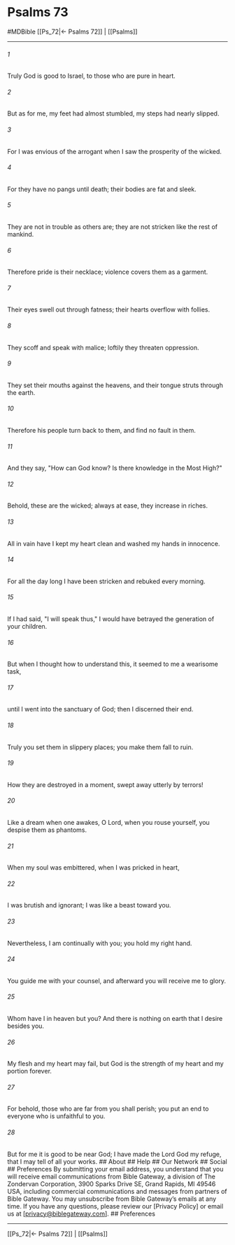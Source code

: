 # Psalms 73
#MDBible
[[Ps_72|← Psalms 72]] | [[Psalms]]

***






###### 1 


Truly God is good to Israel, to those who are pure in heart. 





###### 2 


But as for me, my feet had almost stumbled, my steps had nearly slipped. 





###### 3 


For I was envious of the arrogant when I saw the prosperity of the wicked. 





###### 4 


For they have no pangs until death; their bodies are fat and sleek. 





###### 5 


They are not in trouble as others are; they are not stricken like the rest of mankind. 





###### 6 


Therefore pride is their necklace; violence covers them as a garment. 





###### 7 


Their eyes swell out through fatness; their hearts overflow with follies. 





###### 8 


They scoff and speak with malice; loftily they threaten oppression. 





###### 9 


They set their mouths against the heavens, and their tongue struts through the earth. 





###### 10 


Therefore his people turn back to them, and find no fault in them. 





###### 11 


And they say, "How can God know? Is there knowledge in the Most High?" 





###### 12 


Behold, these are the wicked; always at ease, they increase in riches. 





###### 13 


All in vain have I kept my heart clean and washed my hands in innocence. 





###### 14 


For all the day long I have been stricken and rebuked every morning. 





###### 15 


If I had said, "I will speak thus," I would have betrayed the generation of your children. 





###### 16 


But when I thought how to understand this, it seemed to me a wearisome task, 





###### 17 


until I went into the sanctuary of God; then I discerned their end. 





###### 18 


Truly you set them in slippery places; you make them fall to ruin. 





###### 19 


How they are destroyed in a moment, swept away utterly by terrors! 





###### 20 


Like a dream when one awakes, O Lord, when you rouse yourself, you despise them as phantoms. 





###### 21 


When my soul was embittered, when I was pricked in heart, 





###### 22 


I was brutish and ignorant; I was like a beast toward you. 





###### 23 


Nevertheless, I am continually with you; you hold my right hand. 





###### 24 


You guide me with your counsel, and afterward you will receive me to glory. 





###### 25 


Whom have I in heaven but you? And there is nothing on earth that I desire besides you. 





###### 26 


My flesh and my heart may fail, but God is the strength of my heart and my portion forever. 





###### 27 


For behold, those who are far from you shall perish; you put an end to everyone who is unfaithful to you. 





###### 28 


But for me it is good to be near God; I have made the Lord God my refuge, that I may tell of all your works. ## About ## Help ## Our Network ## Social ## Preferences By submitting your email address, you understand that you will receive email communications from Bible Gateway, a division of The Zondervan Corporation, 3900 Sparks Drive SE, Grand Rapids, MI 49546 USA, including commercial communications and messages from partners of Bible Gateway. You may unsubscribe from Bible Gateway&rsquo;s emails at any time. If you have any questions, please review our [Privacy Policy] or email us at [privacy@biblegateway.com]. ## Preferences

***

[[Ps_72|← Psalms 72]] | [[Psalms]]
